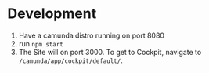 # Development	

1. Have a camunda distro running on port 8080	
2. run `npm start`	
3. The Site will on port 3000. To get to Cockpit, navigate to `/camunda/app/cockpit/default/`.